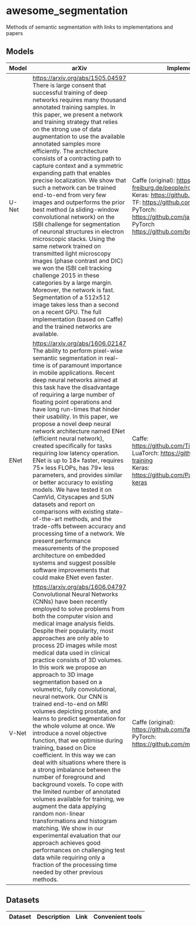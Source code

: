# awesome_segmentation
Methods of semantic segmentation with links to implementations and papers

## Models

Model | arXiv | Implementations
------------ | ------------- |  -------------
U-Net | https://arxiv.org/abs/1505.04597 <br> There is large consent that successful training of deep networks requires many thousand annotated training samples. In this paper, we present a network and training strategy that relies on the strong use of data augmentation to use the available annotated samples more efficiently. The architecture consists of a contracting path to capture context and a symmetric expanding path that enables precise localization. We show that such a network can be trained end-to-end from very few images and outperforms the prior best method (a sliding-window convolutional network) on the ISBI challenge for segmentation of neuronal structures in electron microscopic stacks. Using the same network trained on transmitted light microscopy images (phase contrast and DIC) we won the ISBI cell tracking challenge 2015 in these categories by a large margin. Moreover, the network is fast. Segmentation of a 512x512 image takes less than a second on a recent GPU. The full implementation (based on Caffe) and the trained networks are available. | Caffe (original): https://lmb.informatik.uni-freiburg.de/people/ronneber/u-net/ <br> Keras: https://github.com/yihui-he/u-net <br> TF: https://github.com/jakeret/tf_unet <br> PyTorch: https://github.com/jakeoung/Unet_pytorch <br> PyTorch https://github.com/bodokaiser/piwise
ENet | https://arxiv.org/abs/1606.02147 <br> The ability to perform pixel-wise semantic segmentation in real-time is of paramount importance in mobile applications. Recent deep neural networks aimed at this task have the disadvantage of requiring a large number of floating point operations and have long run-times that hinder their usability. In this paper, we propose a novel deep neural network architecture named ENet (efficient neural network), created specifically for tasks requiring low latency operation. ENet is up to 18× faster, requires 75× less FLOPs, has 79× less parameters, and provides similar or better accuracy to existing models. We have tested it on CamVid, Cityscapes and SUN datasets and report on comparisons with existing state-of-the-art methods, and the trade-offs between accuracy and processing time of a network. We present performance measurements of the proposed architecture on embedded systems and suggest possible software improvements that could make ENet even faster.| Caffe: https://github.com/TimoSaemann/ENet <br> LuaTorch: https://github.com/e-lab/ENet-training <br> Keras: https://github.com/PavlosMelissinos/enet-keras 
V-Net | https://arxiv.org/abs/1606.04797 <br> Convolutional Neural Networks (CNNs) have been recently employed to solve problems from both the computer vision and medical image analysis fields. Despite their popularity, most approaches are only able to process 2D images while most medical data used in clinical practice consists of 3D volumes. In this work we propose an approach to 3D image segmentation based on a volumetric, fully convolutional, neural network. Our CNN is trained end-to-end on MRI volumes depicting prostate, and learns to predict segmentation for the whole volume at once. We introduce a novel objective function, that we optimise during training, based on Dice coefficient. In this way we can deal with situations where there is a strong imbalance between the number of foreground and background voxels. To cope with the limited number of annotated volumes available for training, we augment the data applying random non-linear transformations and histogram matching. We show in our experimental evaluation that our approach achieves good performances on challenging test data while requiring only a fraction of the processing time needed by other previous methods.| Caffe (original): https://github.com/faustomilletari/VNet <br> PyTorch: https://github.com/mattmacy/vnet.pytorch


## Datasets


Dataset | Description | Link | Convenient tools
------------ | ------------- | ------------- |  -------------
